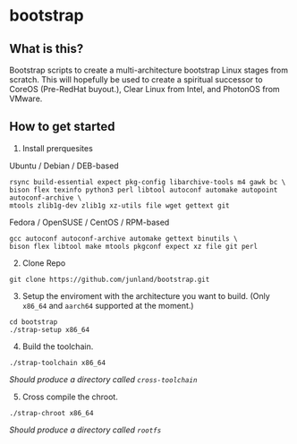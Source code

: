 # bootstrap

## What is this?

Bootstrap scripts to create a multi-architecture bootstrap Linux stages from scratch. This will hopefully be used to create a spiritual successor to CoreOS (Pre-RedHat buyout.), Clear Linux from Intel, and PhotonOS from VMware.

## How to get started

1. Install prerquesites

Ubuntu / Debian / DEB-based

```
rsync build-essential expect pkg-config libarchive-tools m4 gawk bc \ 
bison flex texinfo python3 perl libtool autoconf automake autopoint autoconf-archive \
mtools zlib1g-dev zlib1g xz-utils file wget gettext git
```

Fedora / OpenSUSE / CentOS / RPM-based

```
gcc autoconf autoconf-archive automake gettext binutils \
bison flex libtool make mtools pkgconf expect xz file git perl 
```

2. Clone Repo

```
git clone https://github.com/junland/bootstrap.git
```

3. Setup the enviroment with the architecture you want to build. (Only `x86_64` and `aarch64` supported at the moment.)

```
cd bootstrap
./strap-setup x86_64 
```

4. Build the toolchain.

```
./strap-toolchain x86_64
```

_Should produce a directory called `cross-toolchain`_

5. Cross compile the chroot.

```
./strap-chroot x86_64
```

_Should produce a directory called `rootfs`_
